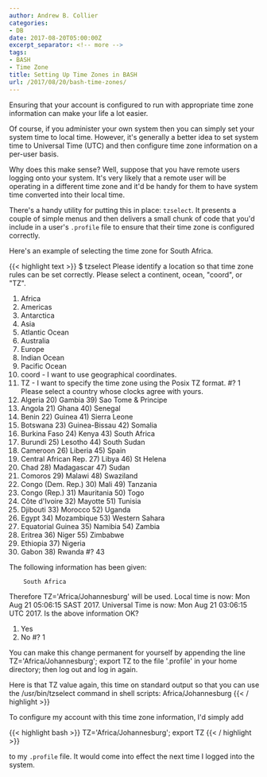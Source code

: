 ```yaml
---
author: Andrew B. Collier
categories:
- DB
date: 2017-08-20T05:00:00Z
excerpt_separator: <!-- more -->
tags:
- BASH
- Time Zone
title: Setting Up Time Zones in BASH
url: /2017/08/20/bash-time-zones/
---
```


Ensuring that your account is configured to run with appropriate time zone information can make your life a lot easier.

Of course, if you administer your own system then you can simply set your system time to local time. However, it's generally a better idea to set system time to Universal Time (UTC) and then configure time zone information on a per-user basis.

Why does this make sense? Well, suppose that you have remote users logging onto your system. It's very likely that a remote user will be operating in a different time zone and it'd be handy for them to have system time converted into their local time.

<!--more-->

There's a handy utility for putting this in place: `tzselect`. It presents a couple of simple menus and then delivers a small chunk of code that you'd include in a user's `.profile` file to ensure that their time zone is configured correctly.

Here's an example of selecting the time zone for South Africa.

{{< highlight text >}}
$ tzselect
Please identify a location so that time zone rules can be set correctly.
Please select a continent, ocean, "coord", or "TZ".
 1) Africa
 2) Americas
 3) Antarctica
 4) Asia
 5) Atlantic Ocean
 6) Australia
 7) Europe
 8) Indian Ocean
 9) Pacific Ocean
10) coord - I want to use geographical coordinates.
11) TZ - I want to specify the time zone using the Posix TZ format.
#? 1
Please select a country whose clocks agree with yours.
 1) Algeria               20) Gambia                39) Sao Tome & Principe
 2) Angola                21) Ghana                 40) Senegal
 3) Benin                 22) Guinea                41) Sierra Leone
 4) Botswana              23) Guinea-Bissau         42) Somalia
 5) Burkina Faso          24) Kenya                 43) South Africa
 6) Burundi               25) Lesotho               44) South Sudan
 7) Cameroon              26) Liberia               45) Spain
 8) Central African Rep.  27) Libya                 46) St Helena
 9) Chad                  28) Madagascar            47) Sudan
10) Comoros               29) Malawi                48) Swaziland
11) Congo (Dem. Rep.)     30) Mali                  49) Tanzania
12) Congo (Rep.)          31) Mauritania            50) Togo
13) Côte d'Ivoire         32) Mayotte               51) Tunisia
14) Djibouti              33) Morocco               52) Uganda
15) Egypt                 34) Mozambique            53) Western Sahara
16) Equatorial Guinea     35) Namibia               54) Zambia
17) Eritrea               36) Niger                 55) Zimbabwe
18) Ethiopia              37) Nigeria
19) Gabon                 38) Rwanda
#? 43

The following information has been given:

        South Africa

Therefore TZ='Africa/Johannesburg' will be used.
Local time is now:      Mon Aug 21 05:06:15 SAST 2017.
Universal Time is now:  Mon Aug 21 03:06:15 UTC 2017.
Is the above information OK?
1) Yes
2) No
#? 1

You can make this change permanent for yourself by appending the line
        TZ='Africa/Johannesburg'; export TZ
to the file '.profile' in your home directory; then log out and log in again.

Here is that TZ value again, this time on standard output so that you
can use the /usr/bin/tzselect command in shell scripts:
Africa/Johannesburg
{{< / highlight >}}

To configure my account with this time zone information, I'd simply add

{{< highlight bash >}}
TZ='Africa/Johannesburg'; export TZ
{{< / highlight >}}

to my `.profile` file. It would come into effect the next time I logged into the system.